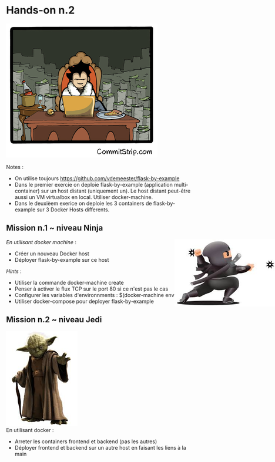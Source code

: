 # Hands-on n.2

![](resources/images/hands-on-2.png)

Notes :
- On utilise toujours https://github.com/vdemeester/flask-by-example
- Dans le premier exercie on deploie flask-by-example (application multi-container) sur un host distant (uniquement un). Le host distant peut-être aussi un VM virtualbox en local. Utiliser docker-machine. 
- Dans le deuxièem exerice on deploie les 3 containers de flask-by-example sur 3 Docker Hosts differents.



## Mission n.1 ~ niveau Ninja

<img src="resources/images/ninja.jpeg" style="right:0;position:fixed;">

*En utilisant docker machine* :

* Créer un nouveau Docker host 
* Déployer flask-by-example sur ce host

*Hints* :

* Utiliser la commande docker-machine create
* Penser à activer le flux TCP sur le port 80 si ce n'est pas le cas
* Configurer les variables d'environnments : $(docker-machine env)
* Utiliser docker-compose pour deployer flask-by-example



## Mission n.2 ~ niveau Jedi

<img src="resources/images/jedi.jpeg">
<br>
En utilisant docker :

* Arreter les containers frontend et backend (pas les autres)
* Déployer frontend et backend sur un autre host en faisant les liens à la main


